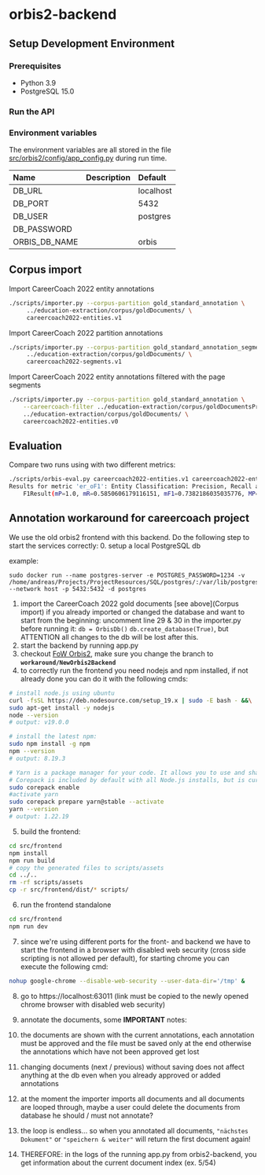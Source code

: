 # orbis2-backend

## Setup Development Environment

### Prerequisites

- Python 3.9
- PostgreSQL 15.0

### Run the API


### Environment variables

The environment variables are all stored in the file [src/orbis2/config/app_config.py](src/orbis2/config/app_config.py) during run time.

| Name                        | Description           | Default            |
| :----                       |:----------------------|:-------------------|
| DB_URL                      |                       | localhost          |
| DB_PORT                     |                       | 5432               |
| DB_USER                     |                       | postgres           |
| DB_PASSWORD                 |                       |                    |
| ORBIS_DB_NAME               |                       | orbis              |


## Corpus import

Import CareerCoach 2022 entity annotations
```bash
./scripts/importer.py --corpus-partition gold_standard_annotation \
     ../education-extraction/corpus/goldDocuments/ \
     careercoach2022-entities.v1  
```

Import CareerCoach 2022 partition annotations
```bash
./scripts/importer.py --corpus-partition gold_standard_annotation_segmentation \
     ../education-extraction/corpus/goldDocuments/ \
     careercoach2022-segments.v1  
```

Import CareerCoach 2022 entity annotations filtered with the page segments
```bash
./scripts/importer.py --corpus-partition gold_standard_annotation \
    --careercoach-filter ../education-extraction/corpus/goldDocumentsPre/ \
    ../education-extraction/corpus/goldDocuments/ \  
    careercoach2022-entities.v0
```

## Evaluation

Compare two runs using with two different metrics:

```bash
./scripts/orbis-eval.py careercoach2022-entities.v1 careercoach2022-entities.v0 --metrics el_oF1
Results for metric 'er_oF1': Entity Classification: Precision, Recall and F1; overlapping matching.
    F1Result(mP=1.0, mR=0.5850606179116151, mF1=0.7382186035035776, MP=0.9636363636363636, MR=0.566183898888596, MF1=0.6802433858599718)
```

## Annotation workaround for careercoach project
We use the old orbis2 frontend with this backend.
Do the following step to start the services correctly:
0. setup a local PostgreSQL db

  example:
  ```
  sudo docker run --name postgres-server -e POSTGRES_PASSWORD=1234 -v /home/andreas/Projects/ProjectResources/SQL/postgres/:/var/lib/postgres --network host -p 5432:5432 -d postgres
  ```
1. import the CareerCoach 2022 gold documents [see above](Corpus import)
  if you already imported or changed the database and want to start from the beginning: uncomment line 29 & 30 in the importer.py before running it: ```db = OrbisDb()``` ```db.create_database(True)```, but ATTENTION all changes to the db will be lost after this.
2. start the backend by running app.py
3. checkout [FoW Orbis2](https://git.fhgr.ch/nlp/project/future-of-work/orbis2/-/tree/workaround/NewOrbis2Backend), make sure you change the branch to **```workaround/NewOrbis2Backend```**
4. to correctly run the frontend you need nodejs and npm installed, if not already done you can do it with the following cmds:

  ```sh
  # install node.js using ubuntu
  curl -fsSL https://deb.nodesource.com/setup_19.x | sudo -E bash - &&\
  sudo apt-get install -y nodejs
  node --version
  # output: v19.0.0

  # install the latest npm:
  sudo npm install -g npm
  npm --version
  # output: 8.19.3

  # Yarn is a package manager for your code. It allows you to use and share code with other developers from around the world. Yarn does this quickly, securely, and reliably so you don't ever have to worry.
  # Corepack is included by default with all Node.js installs, but is currently opt-in. To enable it, run the following command:
  sudo corepack enable
  #activate yarn
  sudo corepack prepare yarn@stable --activate
  yarn --version
  # output: 1.22.19
  ```

5. build the frontend:

  ```sh
  cd src/frontend
  npm install
  npm run build
  # copy the generated files to scripts/assets
  cd ../..
  rm -rf scripts/assets
  cp -r src/frontend/dist/* scripts/
  ```

6. run the frontend standalone

  ```sh
  cd src/frontend
  npm run dev
  ```

7. since we're using different ports for the front- and backend we have to start the frontend in a browser with disabled web security (cross side scripting is not allowed per default), for starting chrome you can execute the following cmd:

  ```sh
  nohup google-chrome --disable-web-security --user-data-dir='/tmp' &
  ```

8. go to https://localhost:63011 (link must be copied to the newly opened chrome browser with disabled web security)

9. annotate the documents, some **IMPORTANT** notes:
  1. the documents are shown with the current annotations, each annotation must be approved and the file must be saved only at the end otherwise the annotations which have not been approved get lost
  2. changing documents (next / previous) without saving does not affect anything at the db even when you already approved or added annotations
  3. at the moment the importer imports all documents and all documents are looped through, maybe a user could delete the documents from database he should / must not annotate?
  4. the loop is endless... so when you annotated all documents, ```"nächstes Dokument"``` or ```"speichern & weiter"``` will return the first document again!
  5. THEREFORE: in the logs of the running app.py from orbis2-backend, you get information about the current document index (ex. 5/54)

